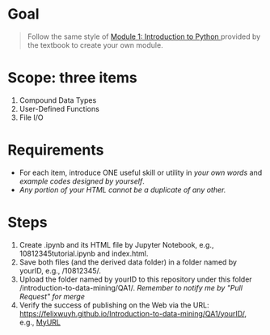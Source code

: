 # Goal #
> Follow the same style of <a href="http://www.cse.msu.edu/~ptan/dmbook/tutorials/tutorial1/tutorial1.html" target="_blank"> Module 1: Introduction to Python </a> provided by the textbook to create your own module.

# Scope: three items #
1. Compound Data Types
2. User-Defined Functions
3. File I/O

# Requirements #
- For each item, introduce ONE useful skill or utility in *your own words* and *example codes designed by yourself*.
- *Any portion of your HTML cannot be a duplicate of any other.*

# Steps #
1. Create .ipynb and its HTML file by Jupyter Notebook, e.g., 10812345tutorial.ipynb and index.html.
2. Save both files (and the derived data folder) in a folder named by yourID, e.g., /10812345/.
3. Upload the folder named by yourID to this repository under this folder /introduction-to-data-mining/QA1/.
*Remember to notify me by "Pull Request" for merge*
4. Verify the success of publishing on the Web via the URL: https://felixwuyh.github.io/Introduction-to-data-mining/QA1/yourID/, e.g., <a href="https://felixwuyh.github.io/Introduction-to-data-mining/QA1/10812345/" target="_blank"> MyURL </a>
